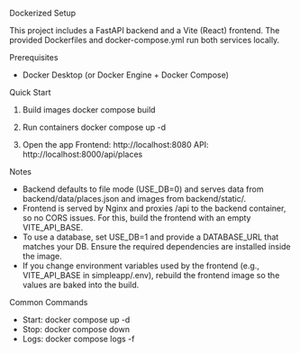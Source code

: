 Dockerized Setup

This project includes a FastAPI backend and a Vite (React) frontend. The provided Dockerfiles and docker-compose.yml run both services locally.

Prerequisites
- Docker Desktop (or Docker Engine + Docker Compose)

Quick Start
1) Build images
   docker compose build

2) Run containers
   docker compose up -d

3) Open the app
   Frontend: http://localhost:8080
   API:      http://localhost:8000/api/places

Notes
- Backend defaults to file mode (USE_DB=0) and serves data from backend/data/places.json and images from backend/static/.
- Frontend is served by Nginx and proxies /api to the backend container, so no CORS issues. For this, build the frontend with an empty VITE_API_BASE.
- To use a database, set USE_DB=1 and provide a DATABASE_URL that matches your DB. Ensure the required dependencies are installed inside the image.
- If you change environment variables used by the frontend (e.g., VITE_API_BASE in simpleapp/.env), rebuild the frontend image so the values are baked into the build.

Common Commands
- Start: docker compose up -d
- Stop:  docker compose down
- Logs:  docker compose logs -f
